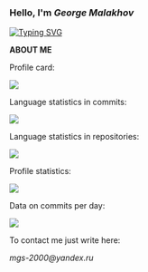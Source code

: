 ### Hello, I'm _George Malakhov_

[![Typing SVG](https://readme-typing-svg.herokuapp.com?color=%2336BCF7&lines=SOFTWARE+DEVELOPER)](https://git.io/typing-svg)

**ABOUT ME**

Profile card:

![](https://github-profile-summary-cards.vercel.app/api/cards/profile-details?username=Malakhov-cmd&theme=solarized_dark)

Language statistics in commits:

![](https://github-profile-summary-cards.vercel.app/api/cards/most-commit-language?username=Malakhov-cmd&theme=solarized_dark)

Language statistics in repositories:

![](https://github-profile-summary-cards.vercel.app/api/cards/repos-per-language?username=Malakhov-cmd&theme=solarized_dark)

Profile statistics:

![](https://github-profile-summary-cards.vercel.app/api/cards/stats?username=Malakhov-cmd&theme=solarized_dark)

Data on commits per day:

![](https://github-profile-summary-cards.vercel.app/api/cards/productive-time?username=Malakhov-cmd&theme=solarized_dark)

To contact me just write here:

_mgs-2000@yandex.ru_
